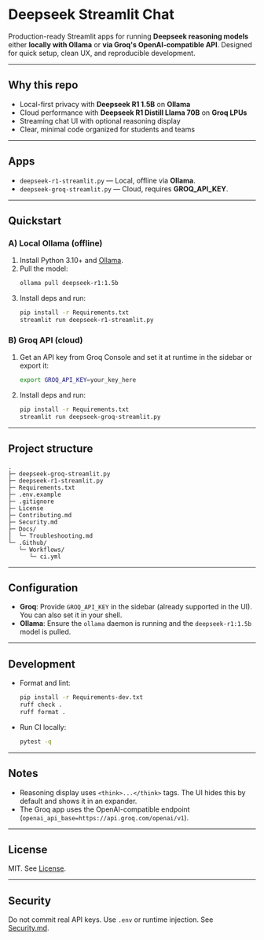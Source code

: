 # Deepseek Streamlit Chat

Production-ready Streamlit apps for running **Deepseek reasoning models** either **locally with Ollama** or **via Groq's OpenAI-compatible API**. Designed for quick setup, clean UX, and reproducible development.

---

## Why this repo

- Local-first privacy with **Deepseek R1 1.5B** on **Ollama**
- Cloud performance with **Deepseek R1 Distill Llama 70B** on **Groq LPUs**
- Streaming chat UI with optional reasoning display
- Clear, minimal code organized for students and teams

---

## Apps

- `deepseek-r1-streamlit.py` — Local, offline via **Ollama**.
- `deepseek-groq-streamlit.py` — Cloud, requires **GROQ_API_KEY**.

---

## Quickstart

### A) Local Ollama (offline)

1. Install Python 3.10+ and [Ollama](https://ollama.ai/).
2. Pull the model:
   ```bash
   ollama pull deepseek-r1:1.5b
   ```
3. Install deps and run:
   ```bash
   pip install -r Requirements.txt
   streamlit run deepseek-r1-streamlit.py
   ```

### B) Groq API (cloud)

1. Get an API key from Groq Console and set it at runtime in the sidebar or export it:
   ```bash
   export GROQ_API_KEY=your_key_here
   ```
2. Install deps and run:
   ```bash
   pip install -r Requirements.txt
   streamlit run deepseek-groq-streamlit.py
   ```

---

## Project structure

```text
.
├─ deepseek-groq-streamlit.py    
├─ deepseek-r1-streamlit.py     
├─ Requirements.txt             
├─ .env.example                  
├─ .gitignore
├─ License
├─ Contributing.md
├─ Security.md
├─ Docs/
│  └─ Troubleshooting.md
└─ .Github/
   └─ Workflows/
      └─ ci.yml
```

---

## Configuration

- **Groq**: Provide `GROQ_API_KEY` in the sidebar (already supported in the UI). You can also set it in your shell.
- **Ollama**: Ensure the `ollama` daemon is running and the `deepseek-r1:1.5b` model is pulled.

---

## Development

- Format and lint:
  ```bash
  pip install -r Requirements-dev.txt
  ruff check .
  ruff format .
  ```
- Run CI locally:
  ```bash
  pytest -q 
  ```

---

## Notes

- Reasoning display uses `<think>...</think>` tags. The UI hides this by default and shows it in an expander.
- The Groq app uses the OpenAI-compatible endpoint (`openai_api_base=https://api.groq.com/openai/v1`).

---

## License

MIT. See [License](License).

---

## Security

Do not commit real API keys. Use `.env` or runtime injection. See [Security.md](Security.md).
